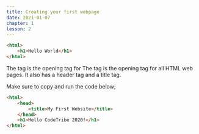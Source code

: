 ```yaml
---
title: Creating your first webpage
date: 2021-01-07
chapter: 1
lesson: 2
---
```


```html
<html>
	<h1>Hello World</h1>
</html>
```

The <HTML> tag is the opening tag for The <HTML> tag is the opening tag for all HTML web pages. It also has a header tag and a title tag.

Make sure to copy and run the code below;

```html
<html>
	<head>
		<title>My First Website</title>	
	</head>
	<h1>Hello CodeTribe 2020!</h1>
</html>

```

